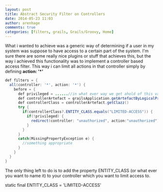 ```yaml
---
layout: post
title: Abstract Security Filter on Controllers
date: 2014-05-23 11:03
author: arenhage
comments: true
categories: [filters, grails, Grails/Groovy, Home]
---
```

What i wanted to achieve was a generic way of determining if a user in my system was suppose to have access to a certain part of the system. I'm sure there are some really nice plugins or stuff that achieves this, but the way i achieved this functionality was to implement a controller based access filter. This way i can limit all actions in that controller simply by defining <strong>action: '*'</strong>

<!--more-->

```java
def filters = {
  all(controller: '*', action: '*') {
    before = {
      def privileged = ......//in what ever way we get ahold of this value (e.g database or session)
      def controllerArtefact = grailsApplication.getArtefactByLogicalPropertyName("Controller", "$controllerName")
      def controllerClass = controllerArtefact.getClazz()
      try {
        if(controllerClass?.ENTITY_CLASS.equals("LIMITED-ACCESS")) {
          if(!privileged) {
            redirect(controller: "unauthorized", action:"unauthorized")
          }
        }
      }
      catch(MissingPropertyException e) {
        //something appropriate
      }
    }
  }
}
```

The only thing left to do is to add the property ENTITY_CLASS (or what ever you want to name it) to your controller which you want to limit access to.

static final ENTITY_CLASS = 'LIMITED-ACCESS'
